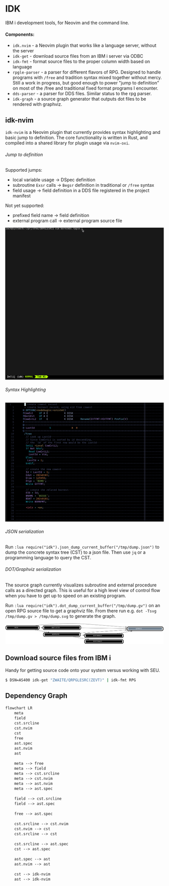 # IDK

IBM i development tools, for Neovim and the command line.

#### Components:

- `idk.nvim` - a Neovim plugin that works like a language server,
  without the server
- `idk-get` - download source files from an IBM i server via ODBC
- `idk-fmt` - format source files to the proper column width based on
  language
- `rpgle-parser` - a parser for different flavors of RPG. Designed to
  handle programs with `/free` and tradition syntax mixed together without
  mercy. Still a work in progress, but good enough to power "jump to definition"
  on most of the /free and traditional fixed format programs I encounter.
- `dds-parser` - a parser for DDS files. Similar status to the rpg parser.
- `idk-graph` - a source graph generator that outputs dot files to be
  rendered with graphviz.

## idk-nvim

`idk-nvim` is a Neovim plugin that currently provides syntax highlighting and
basic jump to definition. The core functionality is written in Rust, and
compiled into a shared library for plugin usage via `nvim-oxi`.

###### Jump to definition

Supported jumps:

- local variable usage -> DSpec definition
- subroutine `Exsr` calls -> `Begsr` definition in traditional or `/free` syntax
- field usage -> field definition in a DDS file registered in the project manifest

Not yet supported:
- prefixed field name -> field definition
- external program call -> external program source file

![jumptodefinition](./assets/jumptodefinition.gif)

###### Syntax Highlighting

![screenshot-syntax](./assets/readme-syntax.png)

###### JSON serialization

Run `:lua require("idk").json_dump_current_buffer("/tmp/dump.json")` to dump the concrete
syntax tree (CST) to a json file. Then use `jq` or a programming language to query the
CST.

###### DOT/Graphviz serialization

The source graph currently visualizes subroutine and external procedure calls as a directed
graph. This is useful for a high level view of control flow when you have to get up to
speed on an existing program.

Run `:lua require("idk").dot_dump_current_buffer("/tmp/dump.gv")` on an open RPG
source file to get a graphviz file. From there run e.g. `dot -Tsvg /tmp/dump.gv > /tmp/dump.svg`
to generate the graph.

![dotrender](./assets/readme-dotrender.svg)


## Download source files from IBM i

Handy for getting source code onto your system versus working with SEU.

```sh
$ DSN=AS400 idk-get "ZWAITE/QRPGLESRC(ZEVT)" | idk-fmt RPG
```

## Dependency Graph
```mermaid
flowchart LR
    meta
    field
    cst.srcline
    cst.nvim
    cst
    free
    ast.spec
    ast.nvim
    ast

    meta --> free
    meta --> field
    meta --> cst.srcline
    meta --> cst.nvim
    meta --> ast.nvim
    meta --> ast.spec

    field --> cst.srcline
    field --> ast.spec

    free --> ast.spec

    cst.srcline --> cst.nvim
    cst.nvim --> cst
    cst.srcline --> cst

    cst.srcline --> ast.spec
    cst --> ast.spec

    ast.spec --> ast
    ast.nvim --> ast

    cst --> idk-nvim
    ast --> idk-nvim
```

